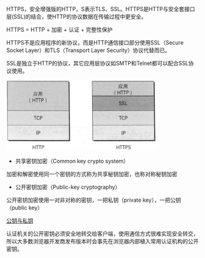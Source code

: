 HTTPS，安全增强版的HTTP，S表示TLS、SSL。HTTPS是HTTP与安全套接口层(SSL)的结合，使HTTP的协议数据在传输过程中更安全。

HTTPS = HTTP + 加密 + 认证 + 完整性保护

HTTPS不是应用程序的新协议，而是HTTP通信接口部分使用SSL（Secure Socket Layer）和TLS（Transport Layer Security）协议代替而已。

SSL是独立于HTTP的协议，其它应用层协议如SMTP和Telnet都可以配合SSL协议使用。

![HTTPS](../../images/http_https_1.png)

* 共享密钥加密（Common key crypto system）

加密和解密使用同一个密钥的方式称为共享秘钥加密，也称对称秘钥加密

* 公开密钥加密（Public-key cryptography）

公开密钥加密使用一对非对称的密钥，一把私钥（private key），一把公钥（public key）

[公钥与私钥](https://www.linuxprobe.com/public-private-key.html)


认证机关的公开密钥必须安全地转交给客户端，使用通信方式很难实现安全转交，所以大多数浏览器开发商发布版本时会事先在浏览器内部植入常用认证机构的公开密钥。

